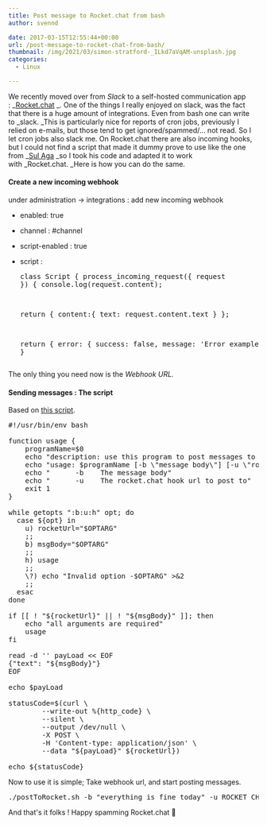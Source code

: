 ```yaml
---
title: Post message to Rocket.chat from bash
author: svennd

date: 2017-03-15T12:55:44+00:00
url: /post-message-to-rocket-chat-from-bash/
thumbnail: /img/2021/03/simon-stratford-_ILkd7aVqAM-unsplash.jpg
categories:
  - Linux

---
```

We recently moved over from _Slack_ to a self-hosted communication app : _[Rocket.chat][1] _. One of the things I really enjoyed on slack, was the fact that there is a huge amount of integrations. Even from bash one can write to _slack. _This is particularly nice for reports of cron jobs, previously I relied on e-mails, but those tend to get ignored/spammed/... not read. So I let cron jobs also slack me. On Rocket.chat there are also incoming hooks, but I could not find a script that made it dummy prove to use like the one from _[Sul Aga][2] _so I took his code and adapted it to work with _Rocket.chat. _Here is how you can do the same.

<!--more-->

#### Create a new incoming webhook

under administration -> integrations : add new incoming webhook

  * enabled: true
  * channel : #channel
  * script-enabled : true
  * script : <pre>class Script {
  process_incoming_request({ request }) {
    console.log(request.content);

    return {
      content:{
        text: request.content.text
       }
    };

    return {
       error: {
         success: false,
         message: 'Error example'
       }
     };
  }
}</pre>

The only thing you need now is the _Webhook URL._

#### Sending messages : The script

Based on [this script][2].

<pre>#!/usr/bin/env bash

function usage {
    programName=$0
    echo "description: use this program to post messages to Rocket.chat channel"
    echo "usage: $programName [-b \"message body\"] [-u \"rocket.chat url\"]"
    echo "      -b    The message body"
    echo "      -u    The rocket.chat hook url to post to"
    exit 1
}

while getopts ":b:u:h" opt; do
  case ${opt} in
    u) rocketUrl="$OPTARG"
    ;;
    b) msgBody="$OPTARG"
    ;;
    h) usage
    ;;
    \?) echo "Invalid option -$OPTARG" &gt;&2
    ;;
  esac
done

if [[ ! "${rocketUrl}" || ! "${msgBody}" ]]; then
    echo "all arguments are required"
    usage
fi

read -d '' payLoad &lt;&lt; EOF
{"text": "${msgBody}"}
EOF

echo $payLoad

statusCode=$(curl \
        --write-out %{http_code} \
        --silent \
        --output /dev/null \
        -X POST \
        -H 'Content-type: application/json' \
        --data "${payLoad}" ${rocketUrl})

echo ${statusCode}</pre>

Now to use it is simple; Take webhook url, and start posting messages.

<pre>./postToRocket.sh -b "everything is fine today" -u ROCKET_CHAT_URL</pre>

And that's it folks ! Happy spamming Rocket.chat 🙂

 [1]: https://rocket.chat/
 [2]: http://www.sulhome.com/blog/12/post-messages-to-slack-from-bash
